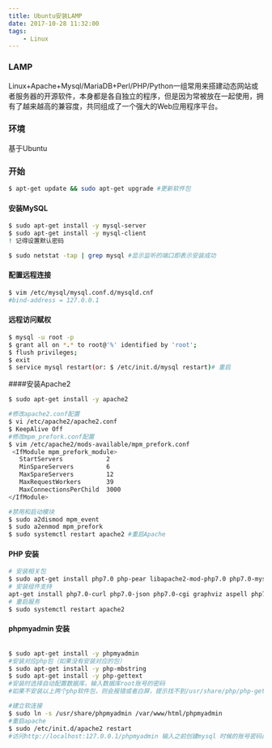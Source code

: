 ```yaml
---
title: Ubuntu安装LAMP
date: 2017-10-28 11:32:00
tags:
    - Linux
---
```

### LAMP
 Linux+Apache+Mysql/MariaDB+Perl/PHP/Python一组常用来搭建动态网站或者服务器的开源软件，本身都是各自独立的程序，但是因为常被放在一起使用，拥有了越来越高的兼容度，共同组成了一个强大的Web应用程序平台。
### 环境
基于Ubuntu
### 开始

``` bash
$ apt-get update && sudo apt-get upgrade #更新软件包
```
#### 安装MySQL
```bash
$ sudo apt-get install -y mysql-server 
$ sudo apt-get install -y mysql-client 
! 记得设置默认密码
```


 ``` bash
 $ sudo netstat -tap | grep mysql #显示监听的端口即表示安装成功
 ```

#### 配置远程连接
``` bash
$ vim /etc/mysql/mysql.conf.d/mysqld.cnf
#bind-address = 127.0.0.1
```
#### 远程访问赋权
``` bash
$ mysql -u root -p
$ grant all on *.* to root@'%' identified by 'root';
$ flush privileges;  
$ exit
$ service mysql restart(or: $ /etc/init.d/mysql restart)# 重启
```
####安装Apache2

```bash
$ sudo apt-get install -y apache2 
```

``` bash
#修改apache2.conf配置
$ vi /etc/apache2/apache2.conf
$ KeepAlive Off
#修改mpm_prefork.conf配置
$ vim /etc/apache2/mods-available/mpm_prefork.conf
 <IfModule mpm_prefork_module>
   StartServers            2
   MinSpareServers         6
   MaxSpareServers         12
   MaxRequestWorkers       39
   MaxConnectionsPerChild  3000
</IfModule>

#禁用和启动模块
$ sudo a2dismod mpm_event
$ sudo a2enmod mpm_prefork
$ sudo systemctl restart apache2 #重启Apache
```
#### PHP 安装
``` bash
# 安装相关包
$ sudo apt-get install php7.0 php-pear libapache2-mod-php7.0 php7.0-mysql -y
# 安装组件支持
apt-get install php7.0-curl php7.0-json php7.0-cgi graphviz aspell php7.0-pspell php7.0-curl php7.0-gd php7.0-intl php7.0-mysql php7.0-xml php7.0-xmlrpc php7.0-ldap php7.0-zip php7.0-soap php7.0-mbstring php-gettext -y
# 重启服务
$ sudo systemctl restart apache2 

```

#### phpmyadmin 安装
``` bash

$ sudo apt-get install -y phpmyadmin
#安装对应php包（如果没有安装对应的包） 
$ sudo apt-get install -y php-mbstring 
$ sudo apt-get install -y php-gettext
#安装时选择自动配置数据库，输入数据库root账号的密码
#如果不安装以上两个php软件包，则会报错或者白屏，提示找不到/usr/share/php/php-gettext/gettext.inc之类的错误

#建立软连接
$ sudo ln -s /usr/share/phpmyadmin /var/www/html/phpmyadmin
#重启apache
$ sudo /etc/init.d/apache2 restart
#访问http://localhost:127.0.0.1/phpmyadmin 输入之前创建mysql 时候的账号密码即可
```








